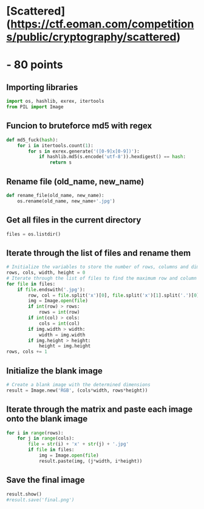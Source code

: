 # [Scattered] (https://ctf.eoman.com/competitions/public/cryptography/scattered)
# - 80 points

## Importing libraries

```python
import os, hashlib, exrex, itertools
from PIL import Image
```

## Funcion to bruteforce md5 with regex

```python
def md5_fuck(hash):
    for i in itertools.count(1):
        for s in exrex.generate('([0-9]x[0-9])'):
            if hashlib.md5(s.encode('utf-8')).hexdigest() == hash:
                return s
```

## Rename file (old_name, new_name)

```python
def rename_file(old_name, new_name):
    os.rename(old_name, new_name+'.jpg')
```


## Get all files in the current directory

```python
files = os.listdir()
```

## Iterate through the list of files and rename them

```python
# Initialize the variables to store the number of rows, columns and dimensions of the images
rows, cols, width, height = 0
# Iterate through the list of files to find the maximum row and column values, and also the dimensions of the images
for file in files:
    if file.endswith('.jpg'):
        row, col = file.split('x')[0], file.split('x')[1].split('.')[0]
        img = Image.open(file)
        if int(row) > rows:
            rows = int(row)
        if int(col) > cols:
            cols = int(col)
        if img.width > width:
            width = img.width
        if img.height > height:
            height = img.height
rows, cols += 1
```

## Initialize the blank image

```python
# Create a blank image with the determined dimensions
result = Image.new('RGB', (cols*width, rows*height))
```

## Iterate through the matrix and paste each image onto the blank image
    
```python
for i in range(rows):
    for j in range(cols):
        file = str(i) + 'x' + str(j) + '.jpg'
        if file in files:
            img = Image.open(file)
            result.paste(img, (j*width, i*height))
```

## Save the final image
    
```python
result.show()
#result.save('final.png')
```